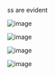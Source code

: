 ss are evident

![image](https://github.com/user-attachments/assets/80492e7e-f65d-4b4f-942f-c3ec92754afa)


![image](https://github.com/user-attachments/assets/36d50770-95f6-493d-bc38-73655f87b3e1)


![image](https://github.com/user-attachments/assets/94a2a6f2-5a37-42ba-8f59-e3c5b195be8e)



![image](https://github.com/user-attachments/assets/dad8d6f4-71de-4d49-a068-4782811db483)
